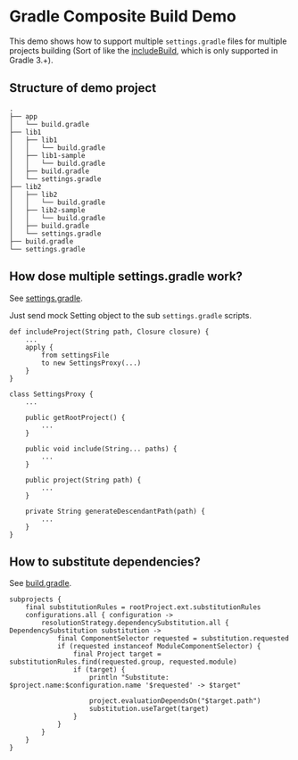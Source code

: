 # Gradle Composite Build Demo

This demo shows how to support multiple `settings.gradle` files for multiple projects building (Sort of like the [includeBuild](https://docs.gradle.org/current/userguide/composite_builds.html), which is only supported in Gradle 3.+).

## Structure of demo project

````
.
├── app
│   └── build.gradle
├── lib1
│   ├── lib1
│   │   └── build.gradle
│   ├── lib1-sample
│   │   └── build.gradle
│   ├── build.gradle
│   └── settings.gradle
├── lib2
│   ├── lib2
│   │   └── build.gradle
│   ├── lib2-sample
│   │   └── build.gradle
│   ├── build.gradle
│   └── settings.gradle
├── build.gradle
└── settings.gradle
````


## How dose multiple settings.gradle work?

See [settings.gradle](./settings.gradle).

Just send mock Setting object to the sub `settings.gradle` scripts.

````
def includeProject(String path, Closure closure) {
    ...
    apply {
        from settingsFile
        to new SettingsProxy(...)
    }
}

class SettingsProxy {
    ...
    
    public getRootProject() {
        ...
    }

    public void include(String... paths) {
        ...
    }

    public project(String path) {
        ...
    }

    private String generateDescendantPath(path) {
        ...
    }
}
````

## How to substitute dependencies?

See [build.gradle](./build.gradle).

````
subprojects {
    final substitutionRules = rootProject.ext.substitutionRules
    configurations.all { configuration ->
        resolutionStrategy.dependencySubstitution.all { DependencySubstitution substitution ->
            final ComponentSelector requested = substitution.requested
            if (requested instanceof ModuleComponentSelector) {
                final Project target = substitutionRules.find(requested.group, requested.module)
                if (target) {
                    println "Substitute: $project.name:$configuration.name '$requested' -> $target"

                    project.evaluationDependsOn("$target.path")
                    substitution.useTarget(target)
                }
            }
        }
    }
}
````
